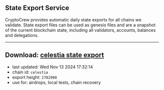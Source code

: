 ## State Export Service
CryptoCrew provides automatic daily state exports for all chains we validate. State export files can be used as genesis files and are a snapshot of the current blockchain state, including all validators, accounts, balances and delegations.

---
**Download: [celestia state export](https://dl-eu2.ccvalidators.com/SERVICE/celestia/celestia_export_2782990.json)**
---

- last updated: Wed Nov 13 2024 17:32:14
- chain id: `celestia`
- export height: `2782990`
- use for: airdrops, local tests, chain recovery
